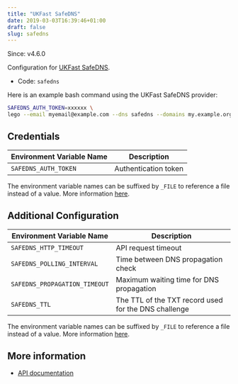 ```yaml
---
title: "UKFast SafeDNS"
date: 2019-03-03T16:39:46+01:00
draft: false
slug: safedns
---
```


<!-- THIS DOCUMENTATION IS AUTO-GENERATED. PLEASE DO NOT EDIT. -->
<!-- providers/dns/safedns/safedns.toml -->
<!-- THIS DOCUMENTATION IS AUTO-GENERATED. PLEASE DO NOT EDIT. -->

Since: v4.6.0

Configuration for [UKFast SafeDNS](https://www.ukfast.co.uk/dns-hosting.html).


<!--more-->

- Code: `safedns`

Here is an example bash command using the UKFast SafeDNS provider:

```bash
SAFEDNS_AUTH_TOKEN=xxxxxx \
lego --email myemail@example.com --dns safedns --domains my.example.org run
```




## Credentials

| Environment Variable Name | Description |
|-----------------------|-------------|
| `SAFEDNS_AUTH_TOKEN` | Authentication token |

The environment variable names can be suffixed by `_FILE` to reference a file instead of a value.
More information [here](/lego/dns/#configuration-and-credentials).


## Additional Configuration

| Environment Variable Name | Description |
|--------------------------------|-------------|
| `SAFEDNS_HTTP_TIMEOUT` | API request timeout |
| `SAFEDNS_POLLING_INTERVAL` | Time between DNS propagation check |
| `SAFEDNS_PROPAGATION_TIMEOUT` | Maximum waiting time for DNS propagation |
| `SAFEDNS_TTL` | The TTL of the TXT record used for the DNS challenge |

The environment variable names can be suffixed by `_FILE` to reference a file instead of a value.
More information [here](/lego/dns/#configuration-and-credentials).




## More information

- [API documentation](https://developers.ukfast.io/documentation/safedns)

<!-- THIS DOCUMENTATION IS AUTO-GENERATED. PLEASE DO NOT EDIT. -->
<!-- providers/dns/safedns/safedns.toml -->
<!-- THIS DOCUMENTATION IS AUTO-GENERATED. PLEASE DO NOT EDIT. -->
